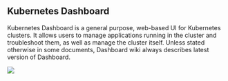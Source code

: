 ## Kubernetes Dashboard

Kubernetes Dashboard is a general purpose, web-based UI for Kubernetes clusters. It allows users to manage applications running in the cluster and troubleshoot them, as well as manage the cluster itself. Unless stated otherwise in some documents, Dashboard wiki always describes latest version of Dashboard.

![](https://github.com/kubernetes/dashboard/raw/master/docs/dashboard-ui.png)